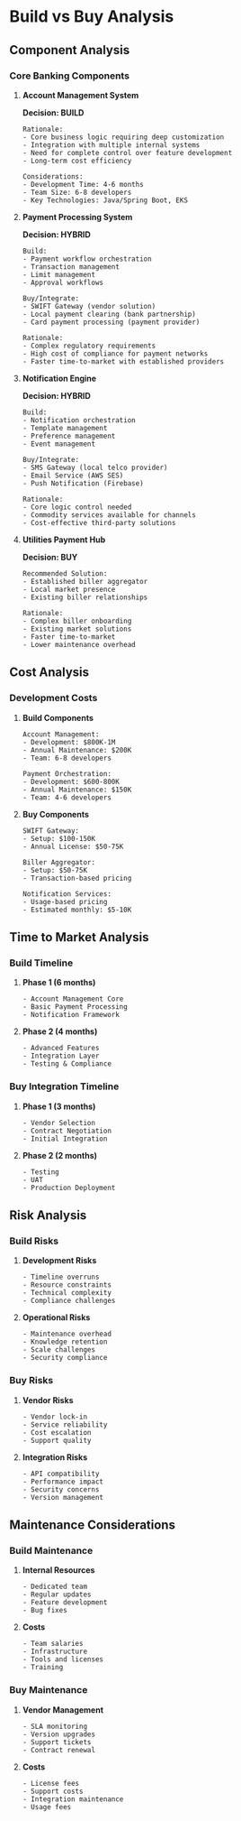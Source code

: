 # Build vs Buy Analysis

## Component Analysis

### Core Banking Components

1. **Account Management System**
   
   **Decision: BUILD**
   ```
   Rationale:
   - Core business logic requiring deep customization
   - Integration with multiple internal systems
   - Need for complete control over feature development
   - Long-term cost efficiency
   
   Considerations:
   - Development Time: 4-6 months
   - Team Size: 6-8 developers
   - Key Technologies: Java/Spring Boot, EKS
   ```

2. **Payment Processing System**
   
   **Decision: HYBRID**
   ```
   Build:
   - Payment workflow orchestration
   - Transaction management
   - Limit management
   - Approval workflows
   
   Buy/Integrate:
   - SWIFT Gateway (vendor solution)
   - Local payment clearing (bank partnership)
   - Card payment processing (payment provider)
   
   Rationale:
   - Complex regulatory requirements
   - High cost of compliance for payment networks
   - Faster time-to-market with established providers
   ```

3. **Notification Engine**
   
   **Decision: HYBRID**
   ```
   Build:
   - Notification orchestration
   - Template management
   - Preference management
   - Event management
   
   Buy/Integrate:
   - SMS Gateway (local telco provider)
   - Email Service (AWS SES)
   - Push Notification (Firebase)
   
   Rationale:
   - Core logic control needed
   - Commodity services available for channels
   - Cost-effective third-party solutions
   ```

4. **Utilities Payment Hub**
   
   **Decision: BUY**
   ```
   Recommended Solution:
   - Established biller aggregator
   - Local market presence
   - Existing biller relationships
   
   Rationale:
   - Complex biller onboarding
   - Existing market solutions
   - Faster time-to-market
   - Lower maintenance overhead
   ```

## Cost Analysis

### Development Costs

1. **Build Components**
   ```
   Account Management:
   - Development: $800K-1M
   - Annual Maintenance: $200K
   - Team: 6-8 developers
   
   Payment Orchestration:
   - Development: $600-800K
   - Annual Maintenance: $150K
   - Team: 4-6 developers
   ```

2. **Buy Components**
   ```
   SWIFT Gateway:
   - Setup: $100-150K
   - Annual License: $50-75K
   
   Biller Aggregator:
   - Setup: $50-75K
   - Transaction-based pricing
   
   Notification Services:
   - Usage-based pricing
   - Estimated monthly: $5-10K
   ```

## Time to Market Analysis

### Build Timeline

1. **Phase 1 (6 months)**
   ```
   - Account Management Core
   - Basic Payment Processing
   - Notification Framework
   ```

2. **Phase 2 (4 months)**
   ```
   - Advanced Features
   - Integration Layer
   - Testing & Compliance
   ```

### Buy Integration Timeline

1. **Phase 1 (3 months)**
   ```
   - Vendor Selection
   - Contract Negotiation
   - Initial Integration
   ```

2. **Phase 2 (2 months)**
   ```
   - Testing
   - UAT
   - Production Deployment
   ```

## Risk Analysis

### Build Risks

1. **Development Risks**
   ```
   - Timeline overruns
   - Resource constraints
   - Technical complexity
   - Compliance challenges
   ```

2. **Operational Risks**
   ```
   - Maintenance overhead
   - Knowledge retention
   - Scale challenges
   - Security compliance
   ```

### Buy Risks

1. **Vendor Risks**
   ```
   - Vendor lock-in
   - Service reliability
   - Cost escalation
   - Support quality
   ```

2. **Integration Risks**
   ```
   - API compatibility
   - Performance impact
   - Security concerns
   - Version management
   ```

## Maintenance Considerations

### Build Maintenance

1. **Internal Resources**
   ```
   - Dedicated team
   - Regular updates
   - Feature development
   - Bug fixes
   ```

2. **Costs**
   ```
   - Team salaries
   - Infrastructure
   - Tools and licenses
   - Training
   ```

### Buy Maintenance

1. **Vendor Management**
   ```
   - SLA monitoring
   - Version upgrades
   - Support tickets
   - Contract renewal
   ```

2. **Costs**
   ```
   - License fees
   - Support costs
   - Integration maintenance
   - Usage fees
   ```
